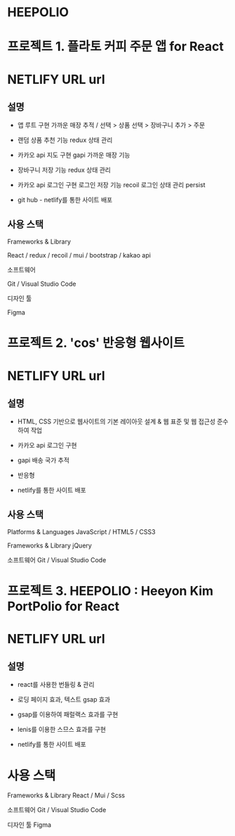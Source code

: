 # HEEPOLIO

# 프로젝트 1. 플라토 커피 주문 앱 for React

# NETLIFY URL url


## 설명

- 앱 루트 구현 가까운 매장 추적 / 선택 > 상품 선택 > 장바구니 추가 > 주문

- 랜덤 상품 추천 기능 redux 상태 관리

- 카카오 api 지도 구현 gapi 가까운 매장 기능

- 장바구니 저장 기능 redux 상태 관리

- 카카오 api 로그인 구현 로그인 저장 기능 recoil 로그인 상태 관리 persist

- git hub - netlify를 통한 사이트 배포

  
## 사용 스택

Frameworks & Library

React / redux / recoil / mui / bootstrap / kakao api

소프트웨어

Git / Visual Studio Code

디자인 툴

Figma


# 프로젝트 2. 'cos' 반응형 웹사이트

# NETLIFY URL url


## 설명

- HTML, CSS 기반으로 웹사이트의 기본 레이아웃 설계 & 웹 표준 및 웹 접근성 준수하여 작업
  
- 카카오 api 로그인 구현
  
- gapi 배송 국가 추적
  
- 반응형
  
- netlify를 통한 사이트 배포

  
## 사용 스택

Platforms & Languages
JavaScript / HTML5 / CSS3

Frameworks & Library
jQuery

소프트웨어
Git / Visual Studio Code



# 프로젝트 3. HEEPOLIO : Heeyon Kim PortPolio for React

# NETLIFY URL url


## 설명

- react를 사용한 번들링 & 관리

- 로딩 페이지 효과, 텍스트 gsap 효과
  
- gsap를 이용하여 패럴랙스 효과를 구현
  
- lenis를 이용한 스므스 효과를 구현
  
- netlify를 통한 사이트 배포

  
# 사용 스택

Frameworks & Library
React / Mui / Scss

소프트웨어
Git / Visual Studio Code

디자인 툴
Figma
